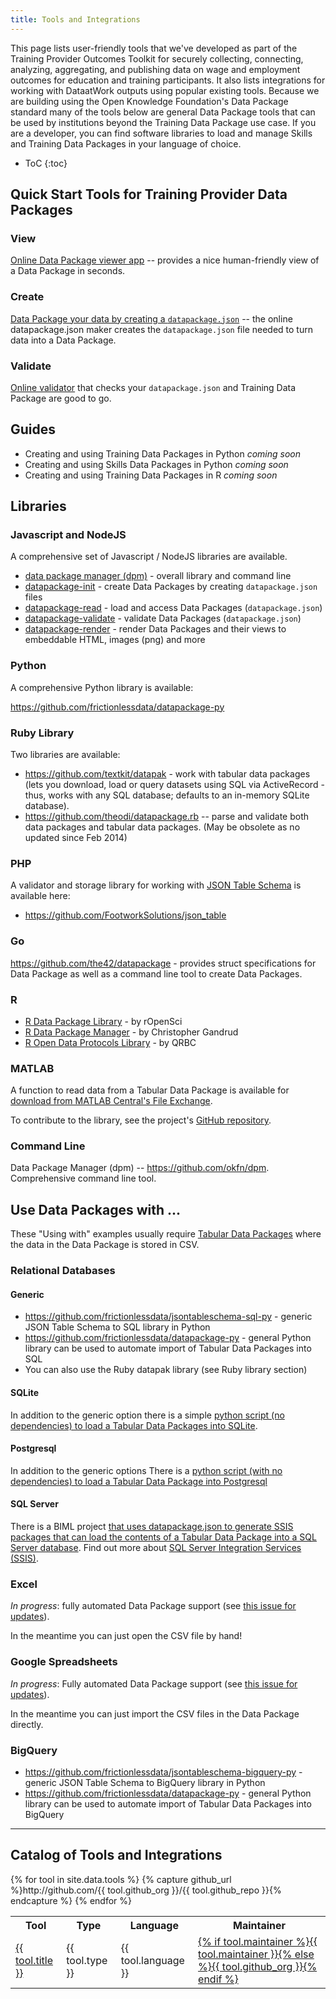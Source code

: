 ```yaml
---
title: Tools and Integrations
---
```


This page lists user-friendly tools that we've developed as part of the Training Provider Outcomes Toolkit for securely collecting, connecting, analyzing, aggregating, and publishing data on wage and employment outcomes for education and training participants.  It also lists integrations for working with DataatWork outputs using popular existing tools. Because we are building using the Open Knowledge Foundation's Data Package standard many of the tools below are general Data Package tools that can be used by institutions beyond the Training Data Package use case. If you are a developer, you can find software libraries to load and manage Skills and Training Data Packages in your language of choice.

* ToC
{:toc}

## Quick Start Tools for Training Provider Data Packages

### View

[Online Data Package viewer app][viewer-app] -- provides a nice human-friendly view of a Data Package in seconds.

[viewer-app]: http://data.okfn.org/tools/view

### Create

[Data Package your data by creating a `datapackage.json`][create-app] -- the online datapackage.json maker creates the <code>datapackage.json</code> file needed to turn data into a Data Package.

[create-app]: http://datapackagist.okfnlabs.org/

### Validate

[Online validator][validate-app] that checks your <code>datapackage.json</code> and Training Data Package are good to go.

[validate-app]: http://data.okfn.org/tools/validate

## Guides

* Creating and using Training Data Packages in Python *coming soon*
* Creating and using Skills Data Packages in Python *coming soon*
* Creating and using Training Data Packages in R *coming soon*

## Libraries

### Javascript and NodeJS

A comprehensive set of Javascript / NodeJS libraries are available.

* <a href="https://github.com/frictionlessdata/dpm">data package manager (dpm)</a> - overall library and command line
* <a href="https://github.com/frictionlessdata/datapackage-init-js">datapackage-init</a> - create Data Packages by creating <code>datapackage.json</code> files
* <a href="https://github.com/frictionlessdata/datapackage-read-js">datapackage-read</a> - load and access Data Packages (<code>datapackage.json</code>)
* <a href="https://github.com/frictionlessdata/datapackage-validate-js">datapackage-validate</a> - validate Data Packages (<code>datapackage.json</code>)
* <a href="https://github.com/frictionlessdata/datapackage-render-js">datapackage-render</a> - render Data Packages and their views to embeddable HTML, images (png) and more

### Python

A comprehensive Python library is available:

<https://github.com/frictionlessdata/datapackage-py>

### Ruby Library

Two libraries are available:

* <https://github.com/textkit/datapak> - work with tabular data packages (lets you download, load or query datasets using SQL via ActiveRecord - thus, works with any SQL database; defaults to an in-memory SQLite database).
* <https://github.com/theodi/datapackage.rb> -- parse and validate both data packages and tabular data packages. (May be obsolete as no updated since Feb 2014)

### PHP

A validator and storage library for working with [JSON Table Schema](http://frictionlessdata.io/guides/json-table-schema/) is available here:

* <https://github.com/FootworkSolutions/json_table> 

### Go

<https://github.com/the42/datapackage> - provides struct specifications for Data Package as well as a command line tool to create Data Packages.

### R

* <a href="https://github.com/ropenscilabs/datapkg">R Data Package Library</a> - by rOpenSci
* <a href="https://github.com/christophergandrud/dpmr">R Data Package Manager</a> - by Christopher Gandrud
* <a href="https://github.com/QBRC/RODProt">R Open Data Protocols Library</a> - by QRBC 

### MATLAB

A function to read data from a Tabular Data Package is available for <a href="http://www.mathworks.com/matlabcentral/fileexchange/47506-read-tabular-data-package">
        download from MATLAB Central's File Exchange</a>.

To contribute to the library, see the project's <a href="https://github.com/KrisKusano/datapackage">GitHub repository</a>.

### Command Line

Data Package Manager (dpm) -- https://github.com/okfn/dpm. Comprehensive command line tool.

## Use Data Packages with ...

These "Using with" examples usually require [Tabular Data Packages][tdp] where the data in the Data Package is stored in CSV.

[tdp]: /doc/tabular-data-package/

### Relational Databases

#### Generic

* <https://github.com/frictionlessdata/jsontableschema-sql-py> - generic JSON Table Schema to SQL library in Python
* <https://github.com/frictionlessdata/datapackage-py> - general Python library can be used to automate import of Tabular Data Packages into SQL
* You can also use the Ruby datapak library (see Ruby library section)

#### SQLite

In addition to the generic option there is a simple <a href="https://github.com/okfn/dptools/blob/master/bin/load-sqlite.py">python script (no dependencies) to load a Tabular Data Packages into SQLite</a>.

#### Postgresql

In addition to the generic options There is a <a href="https://github.com/okfn/dptools/blob/master/bin/load-postgresql.py">python script (with no dependencies) to load a Tabular Data Package into Postgresql</a>

#### SQL Server

There is a BIML project <a href="https://github.com/bimlscript/BETDPI"> that uses datapackage.json to generate SSIS packages that can load the contents of a Tabular Data Package into a SQL Server database</a>. Find out more about <a href="http://en.wikipedia.org/wiki/SQL_Server_Integration_Services">SQL Server Integration Services (SSIS)</a>.

### Excel

*In progress*: fully automated Data Package support (see [this issue for updates][excel-support]).

In the meantime you can just open the CSV file by hand!

[excel-support]: https://github.com/frictionlessdata/ideas/issues/41

### Google Spreadsheets

*In progress*: Fully automated Data Package support (see [this issue for updates][gdocs-support]).

In the meantime you can just import the CSV files in the Data Package directly.

[gdocs-support]: https://github.com/okfn/data.okfn.org/issues/24

### BigQuery

* <https://github.com/frictionlessdata/jsontableschema-bigquery-py> - generic JSON Table Schema to BigQuery library in Python
* <https://github.com/frictionlessdata/datapackage-py> - general Python library can be used to automate import of Tabular Data Packages into BigQuery

---

## Catalog of Tools and Integrations

<table>
  <tr><th>Tool</th><th>Type</th><th>Language</th><th>Maintainer</th></tr>
  {% for tool in site.data.tools %}
  {% capture github_url %}http://github.com/{{ tool.github_org }}/{{ tool.github_repo }}{% endcapture %}
  <tr>
    <td><a href="{% if tool.url %}{{tool.url}}{% else %}{{ github_url }}{% endif %}">{{ tool.title }}</a></td>
    <td>{{ tool.type }}</td>
    <td>{{ tool.language }}</td>
    <td><a href="{% if tool.maintainer_url %}{{ tool.maintainer_url }}{% else %}http://github.com/{{ tool.github_org }}{% endif %}">{% if tool.maintainer %}{{ tool.maintainer }}{% else %}{{ tool.github_org }}{% endif %}</a></td>
  </tr>
  {% endfor %}
</table>

